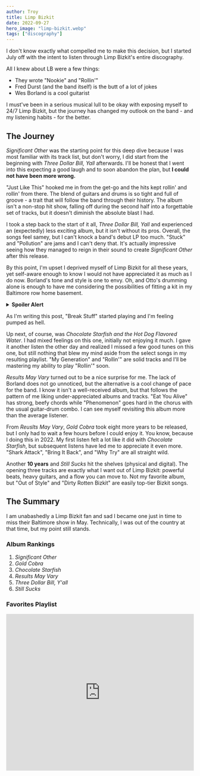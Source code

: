 ```yaml
---
author: Troy
title: Limp Bizkit
date: 2022-09-27
hero_image: "limp-bizkit.webp"
tags: ["discography"]
---
```


I don't know exactly what compelled me to make this decision, but I started July off with the intent to listen through Limp Bizkit's entire discography.

<!-- excerpt -->

All I knew about LB were a few things:

- They wrote "Nookie" and "Rollin'"
- Fred Durst (and the band itself) is the butt of a lot of jokes
- Wes Borland is a cool guitarist

I must've been in a serious musical lull to be okay with exposing myself to 24/7 Limp Bizkit, but the journey has changed my outlook on the band - and my listening habits - for the better.

## The Journey

_Significant Other_ was the starting point for this deep dive because I was most familiar with its track list, but don't worry, I did start from the beginning with _Three Dollar Bill, Yall_ afterwards. I'll be honest that I went into this expecting a good laugh and to soon abandon the plan, but **I could not have been more wrong.**

"Just Like This" hooked me in from the get-go and the hits kept rollin' and rollin' from there. The blend of guitars and drums is so tight and full of groove - a trait that will follow the band through their history. The album isn't a non-stop hit show, falling off during the second half into a forgettable set of tracks, but it doesn't diminish the absolute blast I had.

I took a step back to the start of it all, _Three Dollar Bill, Yall_ and experienced an (expectedly) less exciting album, but it isn't without its pros. Overall, the songs feel samey, but I can't knock a band's debut LP too much. "Stuck" and "Pollution" are jams and I can't deny that. It's actually impressive seeing how they managed to reign in their sound to create _Significant Other_ after this release.

By this point, I'm upset I deprived myself of Limp Bizkit for all these years, yet self-aware enough to know I would not have appreciated it as much as I do now. Borland's tone and style is one to envy. Oh, and Otto's drumming alone is enough to have me considering the possibilities of fitting a kit in my Baltimore row home basement.

<details>
	<summary>
		<strong>Spoiler Alert</strong>
	</summary>
	<p>Absolutely not possible.</p>
</details>

As I'm writing this post, "Break Stuff" started playing and I'm feeling pumped as hell.

Up next, of course, was _Chocolate Starfish and the Hot Dog Flavored Water_. I had mixed feelings on this one, initially not enjoying it much. I gave it another listen the other day and realized I missed a few good tunes on this one, but still nothing that blew my mind aside from the select songs in my resulting playlist. "My Generation" and "Rollin'" are solid tracks and I'll be mastering my ability to play "Rollin'" soon.

_Results May Vary_ turned out to be a nice surprise for me. The lack of Borland does not go unnoticed, but the alternative is a cool change of pace for the band. I know it isn't a well-received album, but that follows the pattern of me liking under-appreciated albums and tracks. "Eat You Alive" has strong, beefy chords while "Phenomenon" goes hard in the chorus with the usual guitar-drum combo. I can see myself revisiting this album more than the average listener.

From _Reuslts May Vary_, _Gold Cobra_ took eight more years to be released, but I only had to wait a few hours before I could enjoy it. You know, because I doing this in 2022. My first listen felt a lot like it did with _Chocolate Starfish_, but subsequent listens have led me to appreciate it even more. "Shark Attack", "Bring It Back", and "Why Try" are all straight wild.

Another **10 years** and _Still Sucks_ hit the shelves (physical and digital). The opening three tracks are exactly what I want out of Limp Bizkit: powerful beats, heavy guitars, and a flow you can move to. Not my favorite album, but "Out of Style" and "Dirty Rotten Bizkit" are easily top-tier Bizkit songs.

## The Summary

I am unabashedly a Limp Bizkit fan and sad I became one just in time to miss their Baltimore show in May. Technically, I was out of the country at that time, but my point still stands.

### Album Rankings

1. _Significant Other_
2. _Gold Cobra_
3. _Chocolate Starfish_
4. _Results May Vary_
5. _Three Dollar Bill, Y'all_
6. _Still Sucks_

### Favorites Playlist

<iframe class="playlist-embed" title="deezer-widget" src="https://widget.deezer.com/widget/auto/playlist/10505010382" width="100%" height="420" frameborder="0" allowtransparency="true" allow="encrypted-media; clipboard-write"></iframe>
